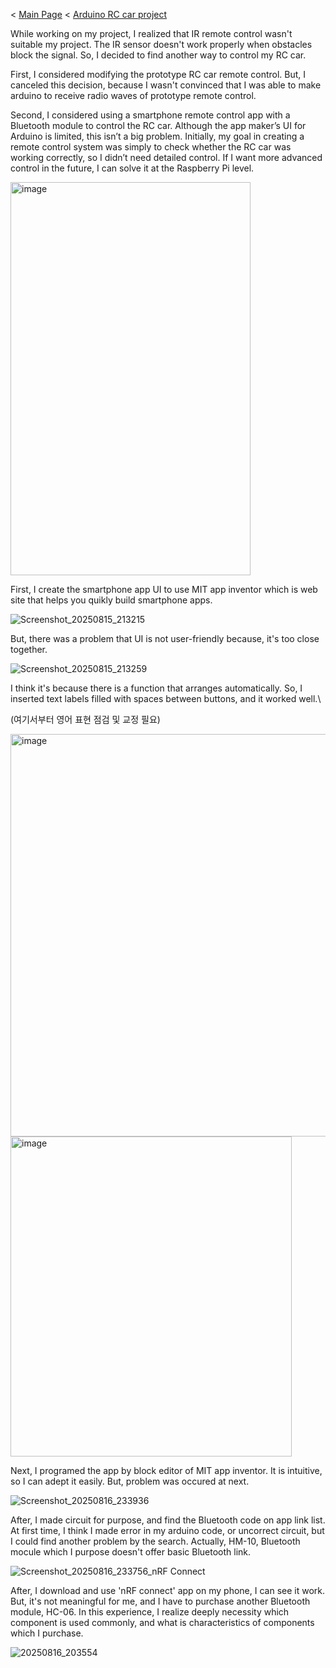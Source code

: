 < [Main Page](https://enginebeast.github.io/) < [Arduino RC car project](https://enginebeast.github.io/RCcar)

While working on my project, I realized that IR remote control wasn't suitable my project. The IR sensor doesn't work properly when obstacles block the signal. So, I decided to find another way to control my RC car.

First, I considered modifying the prototype RC car remote control. But, I canceled this decision, because I wasn't convinced that I was able to make arduino to receive radio waves of prototype remote control. 

Second, I considered using a smartphone remote control app with a Bluetooth module to control the RC car. Although the app maker’s UI for Arduino is limited, this isn’t a big problem. Initially, my goal in creating a remote control system was simply to check whether the RC car was working correctly, so I didn’t need detailed control. If I want more advanced control in the future, I can solve it at the Raspberry Pi level.

<img width="384" height="629" alt="image" src="https://github.com/user-attachments/assets/14d0e229-30c2-4883-babd-6e7872e46f1a" />

First, I create the smartphone app UI to use MIT app inventor which is web site that helps you quikly build smartphone apps.

![Screenshot_20250815_213215](https://github.com/user-attachments/assets/a39fa935-1650-445a-9d3c-2acbeab0afa0)

But, there was a problem that UI is not user-friendly because, it's too close together.

![Screenshot_20250815_213259](https://github.com/user-attachments/assets/f1646dca-83fa-407d-afa2-dd2056af3af9)

I think it's because there is a function that arranges automatically. So, I inserted text labels filled with spaces between buttons, and it worked well.\

(여기서부터 영어 표현 점검 및 교정 필요)

<img width="803" height="644" alt="image" src="https://github.com/user-attachments/assets/ce46c784-cf10-408a-8bda-f1a4c57aa20b" />

<img width="450" height="512" alt="image" src="https://github.com/user-attachments/assets/f5fc56ab-ade0-47cb-a1bb-299d3b78a665" />

Next, I programed the app by block editor of MIT app inventor. It is intuitive, so I can adept it easily. But, problem was occured at next.

![Screenshot_20250816_233936](https://github.com/user-attachments/assets/e417773a-fe2a-4944-8496-c7fe2f5ccf32)

After, I made circuit for purpose, and find the Bluetooth code on app link list. At first time, I think I made error in my arduino code, or uncorrect circuit, but I could find another problem by the search. Actually, HM-10, Bluetooth mocule which I purpose doesn't offer basic Bluetooth link.

![Screenshot_20250816_233756_nRF Connect](https://github.com/user-attachments/assets/437308f9-908e-4c2b-8925-c5bcceec618d)

After, I download and use 'nRF connect' app on my phone, I can see it work. But, it's not meaningful for me, and I have to purchase another Bluetooth module, HC-06. In this experience, I realize deeply necessity which component is used commonly, and what is characteristics of components which I purchase. 

![20250816_203554](https://github.com/user-attachments/assets/51aba0a1-7602-499e-8f84-0396719a4c6a)
